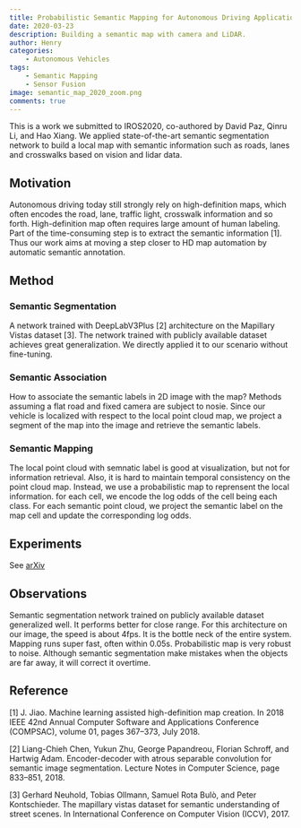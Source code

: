 ```yaml
---
title: Probabilistic Semantic Mapping for Autonomous Driving Applications
date: 2020-03-23
description: Building a semantic map with camera and LiDAR.
author: Henry
categories:
    - Autonomous Vehicles
tags:
    - Semantic Mapping
    - Sensor Fusion
image: semantic_map_2020_zoom.png
comments: true
---
```


This is a work we submitted to IROS2020, co-authored by David Paz, Qinru Li, and Hao Xiang. We applied state-of-the-art semantic segmentation network to build a local map with semantic information such as roads, lanes and crosswalks based on vision and lidar data.

## Motivation

Autonomous driving today still strongly rely on high-definition maps, which often encodes the road, lane, traffic light, crosswalk information and so forth. High-definition map often requires large amount of human labeling. Part of the time-consuming step is to extract the semantic information [1]. Thus our work aims at moving a step closer to HD map automation by automatic semantic annotation.

## Method

### Semantic Segmentation

A network trained with DeepLabV3Plus [2] architecture on the Mapillary Vistas dataset [3]. The network trained with publicly available dataset achieves great generalization. We directly applied it to our scenario without fine-tuning.

### Semantic Association

How to associate the semantic labels in 2D image with the map? Methods assuming a flat road and fixed camera are subject to nosie. Since our vehicle is localized with respect to the local point cloud map, we project a segment of the map into the image and retrieve the semantic labels.

### Semantic Mapping

The local point cloud with semnatic label is good at visualization, but not for information retrieval. Also, it is hard to maintain temporal consistency on the point cloud map. Instead, we use a probabilistic map to reprensent the local information. for each cell, we encode the log odds of the cell being each class. For each semantic point cloud, we project the semantic label on the map cell and update the corresponding log odds.

## Experiments

See [arXiv](https://arxiv.org/abs/2006.04894)

## Observations

Semantic segmentation network trained on publicly available dataset generalized well. It performs better for close range. For this architecture on our image, the speed is about 4fps. It is the bottle neck of the entire system. Mapping runs super fast, often within 0.05s. 
Probabilistic map is very robust to noise. Although semantic segmentation make mistakes when the objects are far away, it will correct it overtime.

## Reference

[1] J. Jiao. Machine learning assisted high-definition map creation. In 2018 IEEE 42nd Annual Computer Software and Applications Conference (COMPSAC), volume 01, pages 367–373, July 2018.

[2] Liang-Chieh Chen, Yukun Zhu, George Papandreou, Florian Schroff, and Hartwig Adam. Encoder-decoder with atrous separable convolution for semantic image segmentation. Lecture Notes in Computer Science, page 833–851, 2018.

[3] Gerhard Neuhold, Tobias Ollmann, Samuel Rota Bulò, and Peter Kontschieder. The mapillary vistas dataset for semantic understanding of street scenes. In International Conference on Computer Vision (ICCV), 2017. 